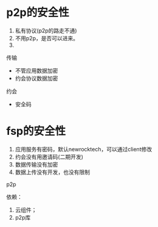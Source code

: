 # p2p的安全性

1. 私有协议(p2p的路走不通)
2. 不用p2p，是否可以进来。
3. ​

传输

- 不管应用数据加密
- 约会协议数据加密

约会

- 安全码

# fsp的安全性

1. 应用服务有密码，默认newrocktech，可以通过client修改
2. 约会没有用邀请码(二期开发)
3. 数据传输没有加密 
4. 数据上传没有开发，也没有限制



p2p



依赖：

1. 云组件；
2. p2p库





